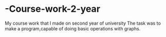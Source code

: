 # -Course-work-2-year
My course work that I made on second year of university
The task was to make a program,capable of doing basic operations with graphs.
